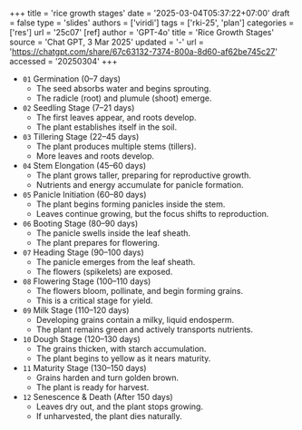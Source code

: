 +++
title = 'rice growth stages'
date = '2025-03-04T05:37:22+07:00'
draft = false
type = 'slides'
authors = ['viridi']
tags = ['rki-25', 'plan']
categories = ['res']
url = '25c07'
[ref]
author = 'GPT-4o'
title = 'Rice Growth Stages'
source = 'Chat GPT, 3 Mar 2025'
updated = '-'
url = 'https://chatgpt.com/share/67c63132-7374-800a-8d60-af62be745c27'
accessed = '20250304'
+++

+ `01` Germination (0–7 days)
  - The seed absorbs water and begins sprouting.
  - The radicle (root) and plumule (shoot) emerge.
+ `02` Seedling Stage (7–21 days)
  - The first leaves appear, and roots develop.
  - The plant establishes itself in the soil.
+ `03` Tillering Stage (22–45 days)
  - The plant produces multiple stems (tillers).
  - More leaves and roots develop.
+ `04` Stem Elongation (45–60 days)
  - The plant grows taller, preparing for reproductive growth.
  - Nutrients and energy accumulate for panicle formation.
+ `05` Panicle Initiation (60–80 days)
  - The plant begins forming panicles inside the stem.
  - Leaves continue growing, but the focus shifts to reproduction.
+ `06` Booting Stage (80–90 days)
  - The panicle swells inside the leaf sheath.
  - The plant prepares for flowering.
+ `07` Heading Stage (90–100 days)
  - The panicle emerges from the leaf sheath.
  - The flowers (spikelets) are exposed.
+ `08` Flowering Stage (100–110 days)
  - The flowers bloom, pollinate, and begin forming grains.
  - This is a critical stage for yield.
+ `09` Milk Stage (110–120 days)
  - Developing grains contain a milky, liquid endosperm.
  - The plant remains green and actively transports nutrients.
+ `10` Dough Stage (120–130 days)
  - The grains thicken, with starch accumulation.
  - The plant begins to yellow as it nears maturity.
+ `11` Maturity Stage (130–150 days)
  - Grains harden and turn golden brown.
  - The plant is ready for harvest.
+ `12` Senescence & Death (After 150 days)
  - Leaves dry out, and the plant stops growing.
  - If unharvested, the plant dies naturally.